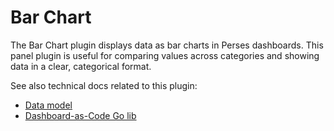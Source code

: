 # Bar Chart

The Bar Chart plugin displays data as bar charts in Perses dashboards. This panel plugin is useful for comparing values across categories and showing data in a clear, categorical format.

See also technical docs related to this plugin:

- [Data model](./model.md)
- [Dashboard-as-Code Go lib](./go-sdk.md)